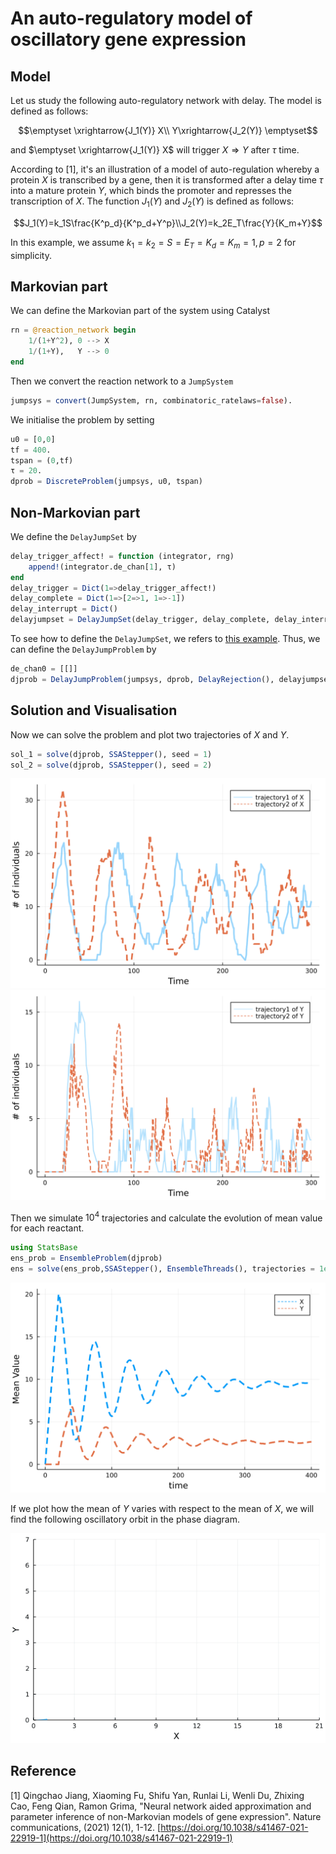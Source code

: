 # An auto-regulatory model of oscillatory gene expression
## Model
Let us study the following auto-regulatory network with delay. The model is defined as follows:
```math
\emptyset \xrightarrow{J_1(Y)} X\\
 Y\xrightarrow{J_2(Y)} \emptyset
```
and $\emptyset \xrightarrow{J_1(Y)} X$ will trigger $X\Rightarrow Y$ after $\tau$ time.

According to [1], it's an illustration of a model of auto-regulation whereby a protein $X$ is transcribed by a gene, then it is transformed after a delay time $\tau$ into a mature protein $Y$, which binds the promoter and represses the transcription of $X$. The function $J_1(Y)$ and $J_2(Y)$ is defined as follows:
```math
J_1(Y)=k_1S\frac{K^p_d}{K^p_d+Y^p}\\J_2(Y)=k_2E_T\frac{Y}{K_m+Y}
```
In this example, we assume $k_1=k_2=S=E_T=K_d=K_m=1, p =2$ for simplicity.

## Markovian part
We can define the Markovian part of the system using Catalyst
```julia
rn = @reaction_network begin
    1/(1+Y^2), 0 --> X
    1/(1+Y),   Y --> 0
end
```
Then we convert the reaction network to a `JumpSystem`
```julia
jumpsys = convert(JumpSystem, rn, combinatoric_ratelaws=false).
```
We initialise the problem by setting
```julia
u0 = [0,0]
tf = 400.
tspan = (0,tf)
τ = 20.
dprob = DiscreteProblem(jumpsys, u0, tspan)
```
## Non-Markovian part
We define the `DelayJumpSet` by
```julia
delay_trigger_affect! = function (integrator, rng)
    append!(integrator.de_chan[1], τ)
end
delay_trigger = Dict(1=>delay_trigger_affect!)
delay_complete = Dict(1=>[2=>1, 1=>-1])
delay_interrupt = Dict()
delayjumpset = DelayJumpSet(delay_trigger, delay_complete, delay_interrupt)
```
To see how to define the `DelayJumpSet`, we refers to [this example](tutorials.md).
Thus, we can define the `DelayJumpProblem` by 
```julia
de_chan0 = [[]]
djprob = DelayJumpProblem(jumpsys, dprob, DelayRejection(), delayjumpset, de_chan0, save_positions=(true,true)).
```
## Solution and Visualisation
Now we can solve the problem and plot two trajectories of $X$ and $Y$.
```julia
sol_1 = solve(djprob, SSAStepper(), seed = 1)
sol_2 = solve(djprob, SSAStepper(), seed = 2)
```
![oscillator1](../assets/oscillator1.svg)
![oscillator2](../assets/oscillator2.svg)

Then we simulate $10^4$ trajectories and calculate the evolution of mean value for each reactant.
```julia
using StatsBase
ens_prob = EnsembleProblem(djprob)
ens = solve(ens_prob,SSAStepper(), EnsembleThreads(), trajectories = 1e4, saveat = .1)
```
![oscillator3](../assets/oscillator3.svg)

If we plot how the mean of $Y$ varies with respect to the mean of $X$, we will find the following oscillatory orbit in the phase diagram.

![oscillator4](../assets/oscillator4.gif)

## Reference

[1] Qingchao Jiang, Xiaoming Fu, Shifu Yan, Runlai Li, Wenli Du, Zhixing Cao, Feng Qian, Ramon Grima, "Neural network aided approximation and parameter inference of non-Markovian models of gene expression". Nature communications, (2021) 12(1), 1-12. [https://doi.org/10.1038/s41467-021-22919-1](https://doi.org/10.1038/s41467-021-22919-1)
